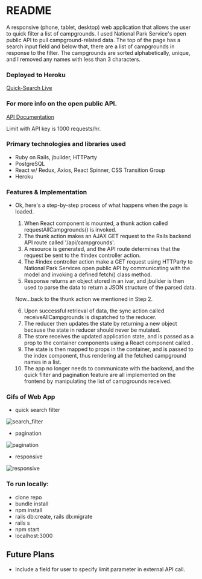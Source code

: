 # README
A responsive (phone, tablet, desktop) web application that allows the user to quick filter a list of campgrounds. I used National Park Service's open public API to pull campground-related data. The top of the page has a search input field and below that, there are a list of campgrounds in response to the filter. The campgrounds are sorted alphabetically, unique, and I removed any names with less than 3 characters.

### Deployed to Heroku
[Quick-Search Live](https://quick-search-filter.herokuapp.com/)

### For more info on the open public API.
[API Documentation](https://www.nps.gov/subjects/developer/api-documentation.htm#/campgrounds/getCampgrounds)

Limit with API key is 1000 requests/hr.

### Primary technologies and libraries used
- Ruby on Rails, jbuilder, HTTParty
- PostgreSQL
- React w/ Redux, Axios, React Spinner, CSS Transition Group
- Heroku

### Features & Implementation
- Ok, here's a step-by-step process of what happens when the page is loaded.
    1. When React component is mounted, a thunk action called requestAllCampgrounds() is invoked.
    2. The thunk action makes an AJAX GET request to the Rails backend API route called '/api/campgrounds'.
    3. A resource is generated, and the API route determines that the request be sent to the #index controller action.
    4. The #index controller action make a GET request using HTTParty to National Park Services open public API by communicating with the model and invoking a defined fetch() class method.
    5. Response returns an object stored in an ivar, and jbuilder is then used to parse the data to return a JSON structure of the parsed data.

    Now...back to the thunk action we mentioned in Step 2.

    6. Upon successful retrieval of data, the sync action called receiveAllCampgrounds is dispatched to the reducer.
    7. The reducer then updates the state by returning a new object because the state in reducer should never be mutated.
    8. The store receives the updated application state, and is passed as a prop to the container components using a React component called <Provider>.
    9. The state is then mapped to props in the container, and is passed to the index component, thus rendering all the fetched campground names in a list.
    10. The app no longer needs to communicate with the backend, and the quick filter and pagination feature are all implemented on the frontend by manipulating the list of campgrounds received.


### Gifs of Web App

- quick search filter

![search_filter](images/quick_search.gif)

- pagination

![pagination](images/pagination.gif)

- responsive

![responsive](images/responsive.gif)


### To run locally:
- clone repo
- bundle install
- npm install
- rails db:create, rails db:migrate
- rails s
- npm start
- localhost:3000


## Future Plans
- Include a field for user to specify limit parameter in external API call.
